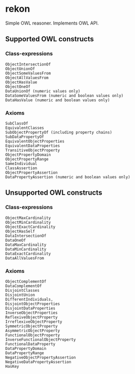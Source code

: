 # rekon #
Simple OWL reasoner. Implements OWL API.

## Supported OWL constructs ##

### Class-expressions ###

    ObjectIntersectionOf
    ObjectUnionOf
    ObjectSomeValuesFrom
    ObjectAllValuesFrom
    ObjectHasValue
    ObjectOneOf
    DataUnionOf (numeric values only)
    DataSomeValuesFrom (numeric and boolean values only)
    DataHasValue (numeric and boolean values only)
    
### Axioms ###

    SubClassOf
    EquivalentClasses
    SubObjectPropertyOf (including property chains)
    SubDataPropertyOf
    EquivalentObjectProperties
    EquivalentDataProperties
    TransitiveObjectProperty
    ObjectPropertyDomain
    ObjectPropertyRange
    SameIndividual
    ClassAssertion
    ObjectPropertyAssertion
    DataPropertyAssertion (numeric and boolean values only)

## Unsupported OWL constructs ##

### Class-expressions ###

    ObjectMaxCardinality
    ObjectMinCardinality
    ObjectExactCardinality
    ObjectHasSelf
    DataIntersectionOf
    DataOneOf
    DataMaxCardinality
    DataMinCardinality
    DataExactCardinality
    DataAllValuesFrom

### Axioms ###

    ObjectComplementOf
    DataComplementOf
    DisjointClasses
    DisjointUnion
    DifferentIndividuals,
    DisjointObjectProperties
    DisjointDataProperties
    InverseObjectProperties
    ReflexiveObjectProperty
    IrreflexiveObjectProperty
    SymmetricObjectProperty
    AsymmetricObjectProperty
    FunctionalObjectProperty
    InverseFunctionalObjectProperty
    FunctionalDataProperty
    DataPropertyDomain
    DataPropertyRange
    NegativeObjectPropertyAssertion
    NegativeDataPropertyAssertion
    HasKey
